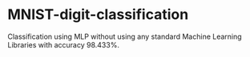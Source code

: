 # MNIST-digit-classification
Classification using MLP without using any standard Machine Learning Libraries with accuracy 98.433%.
